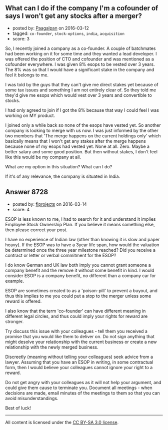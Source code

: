 ## What can I do if the company I'm a cofounder of says I won't get any stocks after a merger?

- posted by: [Paagalpan](https://stackexchange.com/users/1551534/paagalpan) on 2016-03-12
- tagged: `co-founder`, `stock-options`, `india`, `acquisition`
- score: 3

So, I recently joined a company as a co-founder. A couple of batchmates had been working on it for some time and they wanted a lead developer. I was offered the position of CTO and cofounder and was mentioned as a cofounder everywhere. I was given 8% esops to be vested over 3 years. The 8% was so that I would have a significant stake in the company and feel it belongs to me.

I was told by the guys that they can't give me direct stakes yet because of some tax issues and something I am not entirely clear of. So they told me they'd give me esops which would vest over 3 years and convertible to stocks.

I had only agreed to join if I got the 8% because that way I could feel I was working on MY product.

I joined only a while back so none of the esops have vested yet. So another company is looking to merge with us now. I was just informed by the other two members that 'The merge happens on the current holdings only' which basically means that I won't get any stakes after the merge happens because none of my esops had vested yet. None at all. Zero. Maybe a better salary and some good position. But then without stakes, I don't feel like this would be my company at all.

What are my option in this situation? What can I do?

If it's of any relevance, the company is situated in India.


## Answer 8728

- posted by: [fiprojects](https://stackexchange.com/users/5370155/fiprojects) on 2016-03-14
- score: 4

ESOP is less known to me, I had to search for it and understand it implies Employee Stock Ownership Plan. If you believe it means something else, then please correct your post.

I have no experience of Indian law (other than knowing it is slow and paper heavy). If the ESOP was to have a 3year life span, how would the valuation be determined once the three year milestone reached? Did you receive a contract or letter or verbal commitment for the ESOP? 

I do know German and UK law both imply you cannot grant someone a company benefit and the remove it without some benefit in kind. I would consider ESOP is a company benefit, no different than a company car for example.

ESOP are sometimes created to as a 'poison-pill' to prevent a buyout, and thus this implies to me you could put a stop to the merger unless some reward is offered.

I also know that the term 'co-founder' can have different meaning in different legal circles, and thus could imply your rights for reward are stronger.

Try discuss this issue with your colleagues - tell them you received a promise that you would like them to deliver on.  Do not sign anything that might desolve your relationship with the current business or create a new relationship with the newly merged business.

Discreetly (meaning without telling your colleagues) seek advice from a lawyer. Assuming that you have an ESOP in writing, in some contractual form, then I would believe your colleagues cannot ignore your right to a reward.

Do not get angry with your colleagues as it will not help your argument, and could give them cause to terminate you. Document all meetings - when decisions are made, email minutes of the meetings to them so that you can avoid misunderstandings. 

Best of luck!



---

All content is licensed under the [CC BY-SA 3.0 license](https://creativecommons.org/licenses/by-sa/3.0/).
